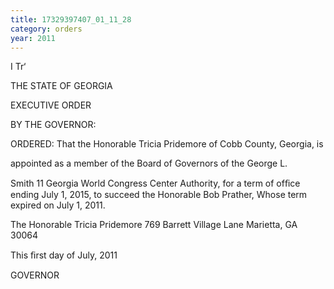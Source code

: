 ```yaml
---
title: 17329397407_01_11_28
category: orders
year: 2011
---
```

 

I Tr‘

THE STATE OF GEORGIA

EXECUTIVE ORDER

BY THE GOVERNOR:

ORDERED: That the Honorable Tricia Pridemore of Cobb County, Georgia, is

appointed as a member of the Board of Governors of the George L.

Smith 11 Georgia World Congress Center Authority, for a term of
ofﬁce ending July 1, 2015, to succeed the Honorable Bob Prather,
Whose term expired on July 1, 2011.

The Honorable Tricia Pridemore
769 Barrett Village Lane
Marietta, GA 30064

This ﬁrst day of July, 2011

GOVERNOR

